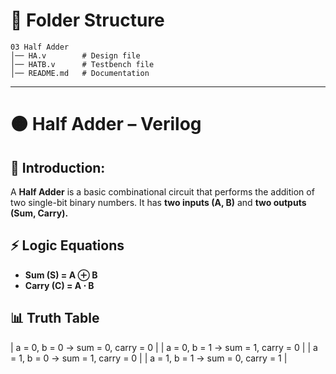 # 📂 Folder Structure

```
03 Half Adder
│── HA.v        # Design file
│── HATB.v      # Testbench file
│── README.md   # Documentation
```

---

# 🟠 Half Adder – Verilog 
## 📌 Introduction:
A **Half Adder** is a basic combinational circuit that performs the addition of two single-bit binary numbers.
It has **two inputs (A, B)** and **two outputs (Sum, Carry).**

## ⚡ Logic Equations
* **Sum (S) = A ⊕ B**
* **Carry (C) = A ⋅ B**

## 📊 Truth Table
| a = 0, b = 0 -> sum = 0, carry = 0 |
| a = 0, b = 1 -> sum = 1, carry = 0 |
| a = 1, b = 0 -> sum = 1, carry = 0 |
| a = 1, b = 1 -> sum = 0, carry = 1 |
